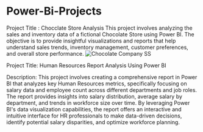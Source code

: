 # Power-Bi-Projects
Project Title : Chocclate Store Analysis
This project involves analyzing the sales and inventory data of a fictional Chocolate Store using Power BI. The objective is to provide insightful visualizations and reports that help understand sales trends, inventory management, customer preferences, and overall store performance. 
![Chocolate Company SS](https://github.com/user-attachments/assets/5091d9dd-26a9-410a-a7be-de6172b0d814)

Project Title: Human Resources Report Analysis Using Power BI

Description: This project involves creating a comprehensive report in Power BI that analyzes key Human Resources metrics, specifically focusing on salary data and employee count across different departments and job roles. The report provides insights into salary distribution, average salary by department, and trends in workforce size over time. By leveraging Power BI's data visualization capabilities, the report offers an interactive and intuitive interface for HR professionals to make data-driven decisions, identify potential salary disparities, and optimize workforce planning.
